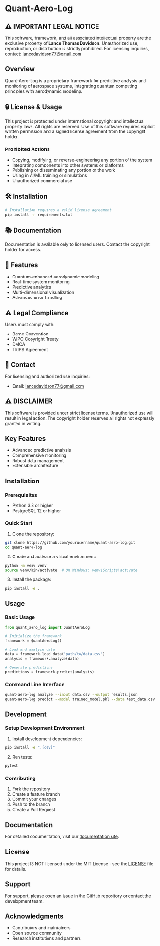 # Quant-Aero-Log

## ⚠️ IMPORTANT LEGAL NOTICE
This software, framework, and all associated intellectual property are the exclusive property of **Lance Thomas Davidson**. Unauthorized use, reproduction, or distribution is strictly prohibited. For licensing inquiries, contact: lancedavidson77@gmail.com

## Overview
Quant-Aero-Log is a proprietary framework for predictive analysis and monitoring of aerospace systems, integrating quantum computing principles with aerodynamic modeling.

## 🔒 License & Usage
This project is protected under international copyright and intellectual property laws. All rights are reserved. Use of this software requires explicit written permission and a signed license agreement from the copyright holder.

### Prohibited Actions
- Copying, modifying, or reverse-engineering any portion of the system
- Integrating components into other systems or platforms
- Publishing or disseminating any portion of the work
- Using in AI/ML training or simulations
- Unauthorized commercial use

## 🛠️ Installation
```bash
# Installation requires a valid license agreement
pip install -r requirements.txt
```

## 📚 Documentation
Documentation is available only to licensed users. Contact the copyright holder for access.

## 🚀 Features
- Quantum-enhanced aerodynamic modeling
- Real-time system monitoring
- Predictive analytics
- Multi-dimensional visualization
- Advanced error handling

## ⚠️ Legal Compliance
Users must comply with:
- Berne Convention
- WIPO Copyright Treaty
- DMCA
- TRIPS Agreement

## 📧 Contact
For licensing and authorized use inquiries:
- Email: lancedavidson77@gmail.com

## ⚠️ DISCLAIMER
This software is provided under strict license terms. Unauthorized use will result in legal action. The copyright holder reserves all rights not expressly granted in writing.

## Key Features

- Advanced predictive analysis
- Comprehensive monitoring
- Robust data management
- Extensible architecture

## Installation

### Prerequisites

- Python 3.8 or higher
- PostgreSQL 12 or higher

### Quick Start

1. Clone the repository:
```bash
git clone https://github.com/yourusername/quant-aero-log.git
cd quant-aero-log
```

2. Create and activate a virtual environment:
```bash
python -m venv venv
source venv/bin/activate  # On Windows: venv\Scripts\activate
```

3. Install the package:
```bash
pip install -e .
```

## Usage

### Basic Usage

```python
from quant_aero_log import QuantAeroLog

# Initialize the framework
framework = QuantAeroLog()

# Load and analyze data
data = framework.load_data("path/to/data.csv")
analysis = framework.analyze(data)

# Generate predictions
predictions = framework.predict(analysis)
```

### Command Line Interface

```bash
quant-aero-log analyze --input data.csv --output results.json
quant-aero-log predict --model trained_model.pkl --data test_data.csv
```

## Development

### Setup Development Environment

1. Install development dependencies:
```bash
pip install -e ".[dev]"
```

2. Run tests:
```bash
pytest
```

### Contributing

1. Fork the repository
2. Create a feature branch
3. Commit your changes
4. Push to the branch
5. Create a Pull Request

## Documentation

For detailed documentation, visit our [documentation site](https://quant-aero-log.readthedocs.io/).

## License

This project IS NOT licensed under the MIT License - see the [LICENSE](LICENSE) file for details.

## Support

For support, please open an issue in the GitHub repository or contact the development team.

## Acknowledgments

- Contributors and maintainers
- Open source community
- Research institutions and partners 
